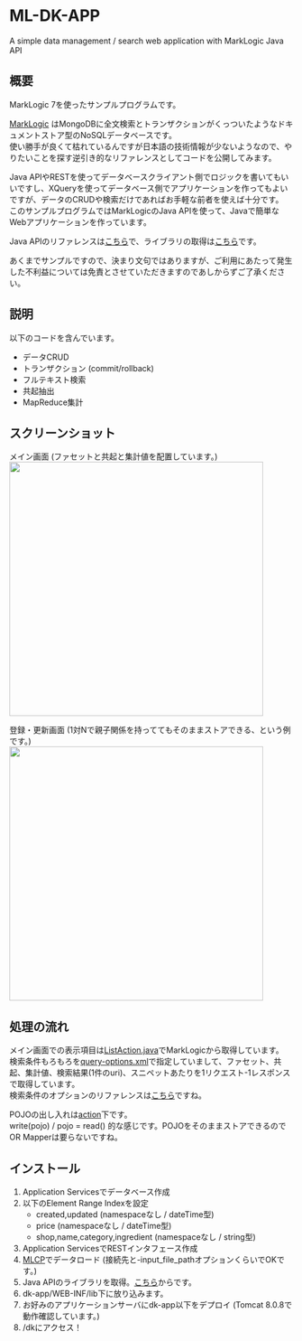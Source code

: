 # ML-DK-APP
A simple data management / search web application with MarkLogic Java API

## 概要
MarkLogic 7を使ったサンプルプログラムです。

[MarkLogic](http://www.marklogic.com/) はMongoDBに全文検索とトランザクションがくっついたようなドキュメントストア型のNoSQLデータベースです。<br>
使い勝手が良くて枯れているんですが日本語の技術情報が少ないようなので、やりたいことを探す逆引き的なリファレンスとしてコードを公開してみます。<br>

Java APIやRESTを使ってデータベースクライアント側でロジックを書いてもいいですし、XQueryを使ってデータベース側でアプリケーションを作ってもよいですが、データのCRUDや検索だけであればお手軽な前者を使えば十分です。<br>
このサンプルプログラムではMarkLogicのJava APIを使って、Javaで簡単なWebアプリケーションを作っています。<br>

Java APIのリファレンスは[こちら](https://docs.marklogic.com/javadoc/client/index.html)で、ライブラリの取得は[こちら](https://developer.marklogic.com/products/java)です。<br>

あくまでサンプルですので、決まり文句ではありますが、ご利用にあたって発生した不利益については免責とさせていただきますのであしからずご了承ください。<br>

## 説明

以下のコードを含んでいます。
- データCRUD
- トランザクション (commit/rollback)
- フルテキスト検索
- 共起抽出
- MapReduce集計

## スクリーンショット

メイン画面 (ファセットと共起と集計値を配置しています。)<br>
[<img src="https://raw.githubusercontent.com/ytsejam5/ML-DK-APP/master/screenshot/dk-app-screenshot-001.png" width="450"/>](https://github.com/ytsejam5/ML-DK-APP/blob/master/screenshot/dk-app-screenshot-001.png)<br>

登録・更新画面 (1対Nで親子関係を持っててもそのままストアできる、という例です。)<br>
[<img src="https://raw.githubusercontent.com/ytsejam5/ML-DK-APP/master/screenshot/dk-app-screenshot-002.png" width="450"/>](https://github.com/ytsejam5/ML-DK-APP/blob/master/screenshot/dk-app-screenshot-002.png)<br>


## 処理の流れ

メイン画面での表示項目は[ListAction.java](https://github.com/ytsejam5/ML-DK-APP/blob/master/dk-app/WEB-INF/src/com/github/ytsejam5/dk/action/ListAction.java)でMarkLogicから取得しています。<br>
検索条件もろもろを[query-options.xml](https://github.com/ytsejam5/ML-DK-APP/tree/master/dk-app/WEB-INF/src)で指定していまして、ファセット、共起、集計値、検索結果(1件のuri)、スニペットあたりを1リクエスト-1レスポンスで取得しています。<br>
検索条件のオプションのリファレンスは[こちら](https://docs.marklogic.com/guide/rest-dev/appendixb)ですね。<br>

POJOの出し入れは[action](https://github.com/ytsejam5/ML-DK-APP/tree/master/dk-app/WEB-INF/src/com/github/ytsejam5/dk/action)下です。<br>
write(pojo) / pojo = read() 的な感じです。POJOをそのままストアできるのでOR Mapperは要らないですね。<br>


## インストール
1. Application Servicesでデータベース作成
2. 以下のElement Range Indexを設定
	- created,updated (namespaceなし / dateTime型)
	- price (namespaceなし / dateTime型)
	- shop,name,category,ingredient (namespaceなし / string型)
3. Application ServicesでRESTインタフェース作成
4. [MLCP](http://developer.marklogic.com/products/mlcp)でデータロード (接続先と-input_file_pathオプションくらいでOKです。)
5. Java APIのライブラリを取得。[こちら](https://developer.marklogic.com/products/java)からです。
6. dk-app/WEB-INF/lib下に放り込みます。
7. お好みのアプリケーションサーバにdk-app以下をデプロイ (Tomcat 8.0.8で動作確認しています。)
8. /dkにアクセス！
